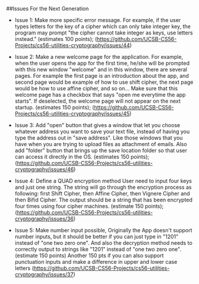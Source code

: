 ##Issues For the Next Generation 



* Issue 1: Make more specific error message. For example, if the user types letters for the
           key of a cipher which can only take integer key, the program may prompt "the cipher 
           cannot take integer as keys, use letters instead." (estimates 100 points);
           (https://github.com/UCSB-CS56-Projects/cs56-utilities-cryptography/issues/44)

* Issue 2: Make a new welcome page for the application. For example, when the user opens the app
           for the first time, he/she will be prompted with this new window "welcome" and 
           in this window, there are several pages. For example the first page is an introduction
           about the app, and second page would be example of how to use shift cipher, the next 
           page would be how to use affine cipher, and so on... Make sure that this welcome page
           has a checkbox that says "open me everytime the app starts". If deselected, the welcome
           page will not appear on the next startup. (estimates 150 points);
           (https://github.com/UCSB-CS56-Projects/cs56-utilities-cryptography/issues/45)

* Issue 3: Add "open" button that gives a window that let you choose whatever address you want 
           to save your text file, instead of having you type the address out in "save address". 
           Like those windows that you have when you are trying to upload files as attachment of emails. 
           Also add "folder" button that brings up the save location folder so that user can access
           it directly in the OS. (estimates 150 points); 
           (https://github.com/UCSB-CS56-Projects/cs56-utilities-cryptography/issues/46)

* Issue 4: Define a QUAD encryption method User need to input four keys and just one string. 
           The string will go through the encryption process as following: first Shift Cipher, 
           then Affine Cipher, then Vignere Cipher and then Bifid Cipher. The output should be a 
           string that has been encrypted four times using four cipher machines.  (estimate 150 points);
           (https://github.com/UCSB-CS56-Projects/cs56-utilities-cryptography/issues/36)

* Issue 5: Make number input possible, Originally the App doesn't support number inputs, but it 
           should be better if you can just type in "1201" instead of "one two zero one". And also 
           the decryption method needs to correctly output to strings like "1201" instead of "one 
           two zero one". (estimate 150 points) Another 150 pts if you can also support punctuation 
           inputs and make a difference in upper and lower case letters
           (https://github.com/UCSB-CS56-Projects/cs56-utilities-cryptography/issues/37)

